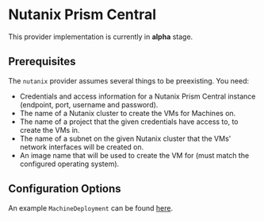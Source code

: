 # Nutanix Prism Central

This provider implementation is currently in **alpha** stage.

## Prerequisites

The `nutanix` provider assumes several things to be preexisting. You need:

- Credentials and access information for a Nutanix Prism Central instance (endpoint, port, username and password).
- The name of a Nutanix cluster to create the VMs for Machines on.
- The name of a project that the given credentials have access to, to create the VMs in.
- The name of a subnet on the given Nutanix cluster that the VMs' network interfaces will be created on.
- An image name that will be used to create the VM for (must match the configured operating system).

## Configuration Options

An example `MachineDeployment` can be found [here](../examples/nutanix-machinedeployment.yaml).
